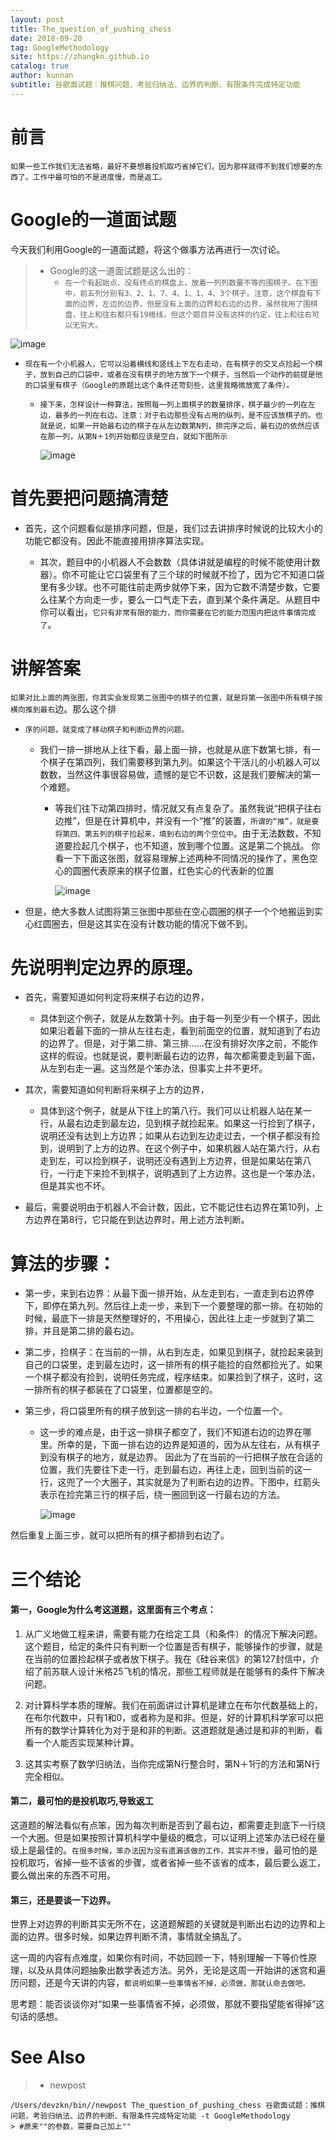 ```yaml
---
layout: post
title: The_question_of_pushing_chess
date: 2018-09-20
tag: GoogleMethodology
site: https://zhangkn.github.io
catalog: true
author: kunnan
subtitle: 谷歌面试题：推棋问题，考验归纳法、边界的判断、有限条件完成特定功能
---
```


# 前言

`如果一些工作我们无法省略，最好不要想着投机取巧省掉它们，因为那样就得不到我们想要的东西了。工作中最可怕的不是进度慢，而是返工。`



# Google的一道面试题



今天我们利用Google的一道面试题，将这个做事方法再进行一次讨论。



> * Google的这一道面试题是这么出的：
>   * `在一个有起始点、没有终点的棋盘上，放着一列列数量不等的围棋子。在下图中，前五列分别有3、2、1、7、4、1、1、4、3个棋子。注意，这个棋盘有下面的边界，左边的边界，但是没有上面的边界和右边的边界，虽然我用了围棋盘，往上和往右都只有19根线，但这个题目并没有这样的约定，往上和往右可以无穷大。`

![image](https://wx1.sinaimg.cn/large/af39b376gy1fvfr42obaij21260wuqlx.jpg)



* `现在有一个小机器人，它可以沿着横线和竖线上下左右走动，在有棋子的交叉点捡起一个棋子，放到自己的口袋中，或者在没有棋子的地方放下一个棋子，当然后一个动作的前提是他的口袋里有棋子（Google的原题比这个条件还苛刻些，这里我略微放宽了条件）。`
  * `接下来，怎样设计一种算法，按照每一列上面棋子的数量排序，棋子最少的一列在左边，最多的一列在右边。注意：对于右边那些没有占用的纵列，是不应该放棋子的。也就是说，如果一开始最右边的棋子在从左边数第N列，排完序之后，最右边的依然应该在那一列，从第N＋1列开始都应该是空白，就如下图所示`

    ![image](https://wx1.sinaimg.cn/large/af39b376gy1fvfr63x8rqj21260wuk9y.jpg)



# 首先要把问题搞清楚

* 首先，这个问题看似是排序问题，但是，我们过去讲排序时候说的比较大小的功能它都没有。因此不能直接用排序算法实现。

  * 其次，题目中的小机器人不会数数（具体讲就是编程的时候不能使用计数器）。你不可能让它口袋里有了三个球的时候就不捡了，因为它不知道口袋里有多少球。也不可能往前走两步就停下来，因为它数不清楚步数，它要么往某个方向走一步，要么一口气走下去，直到某个条件满足。从题目中你可以看出，`它只有非常有限的能力，而你需要在它的能力范围内把这件事情完成了`。





# 讲解答案

`如果对比上面的两张图，你其实会发现第二张图中的棋子的位置，就是将第一张图中所有棋子按横向推到最右`边。那么这个排

* `序的问题，就变成了移动棋子和判断边界的问题。`

  * 我们一排一排地从上往下看，最上面一排，也就是从底下数第七排，有一个棋子在第四列，我们需要移到第九列。如果这个干活儿的小机器人可以数数，当然这件事很容易做，遗憾的是它不识数，这是我们要解决的第一个难题。

    * 等我们往下动第四排时，情况就又有点复杂了。虽然我说“把棋子往右边推”，但是在计算机中，并没有一个“推”的装置，`所谓的“推”，就是要将第四、第五列的棋子捡起来，填到右边的两个空位中`。由于无法数数，不知道要捡起几个棋子，也不知道，放到哪个位置。这是第二个挑战。
      你看一下下面这张图，就容易理解上述两种不同情况的操作了，黑色空心的圆圈代表原来的棋子位置，红色实心的代表新的位置

      ![image](https://wx1.sinaimg.cn/large/af39b376gy1fvfrb3yevdj21260wukb2.jpg)



* 但是，绝大多数人试图将第三张图中那些在空心圆圈的棋子一个个地搬运到实心红圆圈去，但是这其实在没有计数功能的情况下做不到。




# 先说明判定边界的原理。
* 首先，需要知道如何判定将来棋子右边的边界，
  * 具体到这个例子，就是从左数第十列。由于每一列至少有一个棋子，因此如果沿着最下面的一排从左往右走，看到前面空的位置，就知道到了右边的边界了。但是，对于第二排、第三排……在没有排好次序之前，不能作这样的假设。也就是说，要判断最右边的边界，每次都需要走到最下面，从左到右走一遍。这当然是个笨办法，但事实上并不更坏。


* 其次，需要知道如何判断将来棋子上方的边界，
  * 具体到这个例子，就是从下往上的第八行。我们可以让机器人站在某一行，从最右边走到最左边，见到棋子就捡起来。如果这一行捡到了棋子，说明还没有达到上方边界；如果从右边到左边走过去，一个棋子都没有捡到，说明到了上方的边界。在这个例子中，如果机器人站在第六行，从右走到左，可以捡到棋子，说明还没有遇到上方边界，但是如果站在第八行，一行走下来捡不到棋子，说明遇到了上方边界。这也是一个笨办法，但是其实也不坏。


* 最后，需要说明由于机器人不会计数，因此，它不能记住右边界在第10列，上方边界在第8行，它只能在到达边界时，用上述方法判断。




# 算法的步骤：
* 第一步，来到右边界：从最下面一排开始，从左走到右，一直走到右边界停下，即停在第九列。然后往上走一步，来到下一个要整理的那一排。在初始的时候，最底下一排是天然整理好的，不用操心，因此往上走一步就到了第二排，并且是第二排的最右边。


* 第二步，捡棋子：在当前的一排，从右到左走，如果见到棋子，就捡起来装到自己的口袋里，走到最左边时，这一排所有的棋子能捡的自然都捡光了。如果一个棋子都没有捡到，说明任务完成，程序结束。如果捡到了棋子，这时，这一排所有的棋子都装在了口袋里，位置都是空的。


* 第三步，将口袋里所有的棋子放到这一排的右半边，一个位置一个。

  * 这一步的难点是，由于这一排棋子都空了，我们不知道右边的边界在哪里。所幸的是，下面一排右边的边界是知道的，因为从左往右，从有棋子到没有棋子的地方，就是边界。
    因此为了在当前的一行把棋子放在合适的位置，我们先要往下走一行，走到最右边，再往上走，回到当前的这一行，这兜了一个大圈子，其实就是为了判断右边的边界。下图中，红箭头表示在捡完第三行的棋子后，绕一圈回到这一行最右边的方法。

    ![image](https://wx1.sinaimg.cn/large/af39b376gy1fvfrfnuoe2j21260wuqkv.jpg)



然后重复上面三步，就可以把所有的棋子都排到右边了。

# 三个结论

#### 第一，Google为什么考这道题，这里面有三个考点：

1. 从广义地做工程来讲，需要有能力在给定工具（和条件）的情况下解决问题。这个题目，给定的条件只有判断一个位置是否有棋子，能够操作的步骤，就是在当前的位置捡起棋子或者放下棋子。我在《硅谷来信》的第127封信中，介绍了前苏联人设计米格25飞机的情况，那些工程师就是在能够有的条件下解决问题。

2. 对计算科学本质的理解。我们在前面讲过计算机是建立在布尔代数基础上的，在布尔代数中，只有1和0，或者称为是和非。但是，好的计算机科学家可以把所有的数学计算转化为对于是和非的判断。这道题就是通过是和非的判断，看看一个人能否实现某种计算。

3. 这其实考察了数学归纳法，当你完成第N行整合时，第N＋1行的方法和第N行完全相似。


#### 第二，最可怕的是投机取巧,导致返工

这道题的解法看似有点笨，因为每次判断是否到了最右边，都需要走到底下一行绕一个大圈。但是如果按照计算机科学中量级的概念，可以证明上述笨办法已经在量级上是最佳的。`在很多时候，笨办法因为没有遗漏该做的工作，其实并不慢`，最可怕的是投机取巧，省掉一些不该省的步骤，或者省掉一些不该省的成本，最后要么返工，要么做出来的东西不可用。



#### 第三，还是要谈一下边界。

世界上对边界的判断其实无所不在，这道题解题的关键就是判断出右边的边界和上面的边界。很多时候，如果边界判断不清，事情就全搞乱了。

这一周的内容有点难度，如果你有时间，不妨回顾一下，特别理解一下等价性原理，以及从具体问题抽象出数学表述方法。另外，无论是这周一开始讲的迷宫和遍历问题，还是今天讲的内容，`都说明如果一些事情省不掉，必须做，那就认命去做吧。`

思考题：能否谈谈你对“如果一些事情省不掉，必须做，那就不要指望能省得掉”这句话的感想。

# See Also 

>* newpost 
>
```
/Users/devzkn/bin//newpost The_question_of_pushing_chess 谷歌面试题：推棋问题，考验归纳法、边界的判断、有限条件完成特定功能 -t GoogleMethodology
> #原来""的参数，需要自己加上""
```

